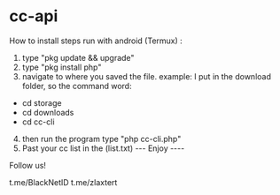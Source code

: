 # cc-api
How to install
steps run with android (Termux) : 
1. type "pkg update && upgrade"
 2. type "pkg install php"
 3. navigate to where you saved the file. example: I put in the download folder, so the command word:
 - cd storage
 - cd downloads 
- cd cc-cli
 4. then run the program type "php cc-cli.php"
5. Past your cc list in the (list.txt)
--- Enjoy ----

Follow us!

t.me/BlackNetID
t.me/zlaxtert

